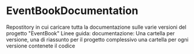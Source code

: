 # EventBookDocumentation
Repostitory in cui caricare tutta la documentazione sulle varie versioni del progetto "EventBook"
Linee guida:
  documentazione: Una cartella per versione, una di riassunto per il progetto complessivo
  una cartella per ogni versione contenete il codice
